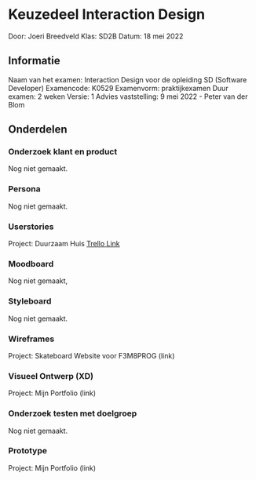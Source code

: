 # Keuzedeel Interaction Design

Door: Joeri Breedveld
Klas: SD2B
Datum: 18 mei 2022

## Informatie

Naam van het examen: Interaction Design voor de opleiding SD (Software Developer)
Examencode: K0529
Examenvorm: praktijkexamen
Duur examen: 2 weken
Versie: 1
Advies vaststelling: 9 mei 2022 - Peter van der Blom

## Onderdelen

### Onderzoek klant en product

Nog niet gemaakt.

### Persona

Nog niet gemaakt.

### Userstories

Project: Duurzaam Huis
[Trello Link](https://trello.com/b/jQ1zcgRd/f2m3-duurzaam-huis)

### Moodboard

Nog niet gemaakt,

### Styleboard

Nog niet gemaakt.

### Wireframes

Project: Skateboard Website voor F3M8PROG
(link)

### Visueel Ontwerp (XD)

Project: Mijn Portfolio
(link)

### Onderzoek testen met doelgroep

Nog niet gemaakt.

### Prototype

Project: Mijn Portfolio
(link)

